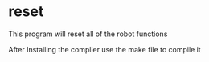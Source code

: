 # reset
This program will reset all of the robot functions

After Installing the complier use the make file to compile it

